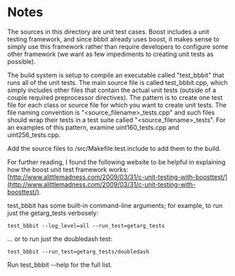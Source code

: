 # Notes
The sources in this directory are unit test cases.  Boost includes a
unit testing framework, and since bbbit already uses boost, it makes
sense to simply use this framework rather than require developers to
configure some other framework (we want as few impediments to creating
unit tests as possible).

The build system is setup to compile an executable called "test_bbbit"
that runs all of the unit tests.  The main source file is called
test_bbbit.cpp, which simply includes other files that contain the
actual unit tests (outside of a couple required preprocessor
directives).  The pattern is to create one test file for each class or
source file for which you want to create unit tests.  The file naming
convention is "<source_filename>_tests.cpp" and such files should wrap
their tests in a test suite called "<source_filename>_tests".  For an
examples of this pattern, examine uint160_tests.cpp and
uint256_tests.cpp.

Add the source files to /src/Makefile.test.include to add them to the build.

For further reading, I found the following website to be helpful in
explaining how the boost unit test framework works:
[http://www.alittlemadness.com/2009/03/31/c-unit-testing-with-boosttest/](http://www.alittlemadness.com/2009/03/31/c-unit-testing-with-boosttest/).

test_bbbit has some built-in command-line arguments; for
example, to run just the getarg_tests verbosely:

    test_bbbit --log_level=all --run_test=getarg_tests

... or to run just the doubledash test:

    test_bbbit --run_test=getarg_tests/doubledash

Run  test_bbbit --help   for the full list.

